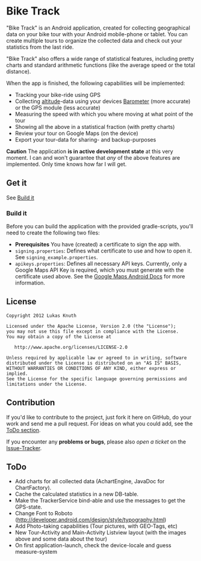 # Bike Track

"Bike Track" is an Android application, created for collecting geographical data on your bike tour with your Android mobile-phone or tablet. You can create multiple tours to organize the collected data and check out your statistics from the last ride.

"Bike Track" also offers a wide range of statistical features, including pretty charts and standard arithmetic functions (like the average speed or the total distance).

When the app is finished, the following capabilities will be implemented:

* Tracking your bike-ride using GPS
* Collecting [altitude](http://en.wikipedia.org/wiki/Altitude)-data using your devices [Barometer](http://en.wikipedia.org/wiki/Barometer) (more accurate) or the GPS module (less accurate)
* Measuring the speed with which you where moving at what point of the tour
* Showing all the above in a statistical fraction (with pretty charts)
* Review your tour on Google Maps (on the device)
* Export your tour-data for sharing- and backup-purposes

**Caution** The application **is in active development state** at this very moment. I can and won't guarantee that *any* of the above features are implemented. Only time knows how far I will get.

## Get it

See [Build it](#build-it)

### Build it

Before you can build the application with the provided gradle-scripts, you'll need to create the following two files:

* **Prerequisites** You have (created) a certificate to sign the app with.
* `signing.properties`: Defines what certificate to use and how to open it. See `signing_example.properties`.
* `apikeys.properties`: Defines all necessary API keys. Currently, only a Google Maps API Key is required, which you must generate with the certificate used above. See the [Google Maps Android Docs](https://developers.google.com/maps/documentation/android-api/signup) for more information.

## License

    Copyright 2012 Lukas Knuth

    Licensed under the Apache License, Version 2.0 (the "License");
    you may not use this file except in compliance with the License.
    You may obtain a copy of the License at

       http://www.apache.org/licenses/LICENSE-2.0

    Unless required by applicable law or agreed to in writing, software
    distributed under the License is distributed on an "AS IS" BASIS,
    WITHOUT WARRANTIES OR CONDITIONS OF ANY KIND, either express or implied.
    See the License for the specific language governing permissions and
    limitations under the License.

## Contribution

If you'd like to contribute to the project, just fork it here on GitHub, do your work and send me a pull request. For ideas on what you could add, see the [ToDo section](#todo).

If you encounter any **problems or bugs**, please also *open a ticket* on the [Issue-Tracker](https://github.com/LukasKnuth/bike-track/issues).

## ToDo

* Add charts for all collected data (AchartEngine, JavaDoc for ChartFactory).
* Cache the calculated statistics in a new DB-table.
* Make the TrackerService bind-able and use the messages to get the GPS-state.
* Change Font to Roboto (http://developer.android.com/design/style/typography.html)
* Add Photo-taking capabilities (Tour pictures, with GEO-Tags, etc)
* New Tour-Activity and Main-Activity Listview layout (with the images above and some data about the tour)
* On first application-launch, check the device-locale and guess measure-system